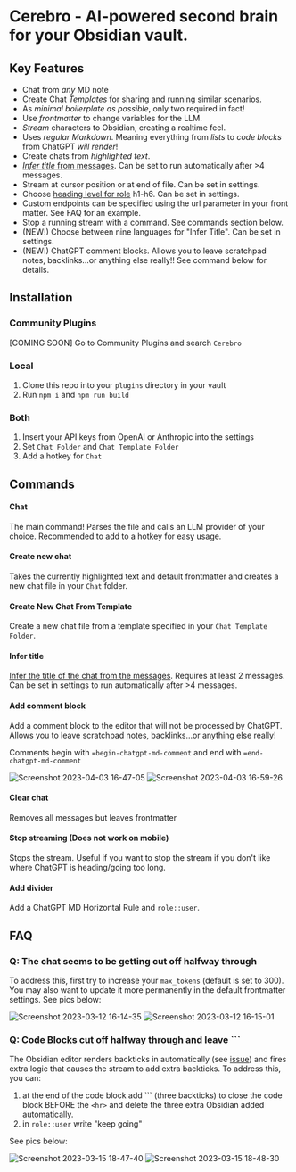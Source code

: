 # Cerebro - AI-powered second brain for your Obsidian vault.

## Key Features

-   Chat from _any_ MD note
-   Create Chat _Templates_ for sharing and running similar scenarios.
-   As _minimal boilerplate as possible_, only two required in fact!
-   Use _frontmatter_ to change variables for the LLM.
-   _Stream_ characters to Obsidian, creating a realtime feel.
-   Uses _regular Markdown_. Meaning everything from _lists_ to _code blocks_ from ChatGPT _will render_!
-   Create chats from _highlighted text_.
-   [_Infer title_ from messages](https://github.com/bramses/chatgpt-md/discussions/11). Can be set to run automatically after >4 messages.
-   Stream at cursor position or at end of file. Can be set in settings.
-   Choose [heading level for role](https://github.com/bramses/chatgpt-md/pull/22) h1-h6. Can be set in settings.
-   Custom endpoints can be specified using the url parameter in your front matter. See FAQ for an example.
-   Stop a running stream with a command. See commands section below.
-   (NEW!) Choose between nine languages for "Infer Title". Can be set in settings.
-   (NEW!) ChatGPT comment blocks. Allows you to leave scratchpad notes, backlinks...or anything else really!! See command below for details.

## Installation

### Community Plugins

[COMING SOON] Go to Community Plugins and search `Cerebro`

### Local

1. Clone this repo into your `plugins` directory in your vault
2. Run `npm i` and `npm run build`

### Both

1. Insert your API keys from OpenAI or Anthropic into the settings
2. Set `Chat Folder` and `Chat Template Folder`
3. Add a hotkey for `Chat`



## Commands

#### Chat

The main command! Parses the file and calls an LLM provider of your choice. Recommended to add to a hotkey for easy usage.

#### Create new chat

Takes the currently highlighted text and default frontmatter and creates a new chat file in your `Chat` folder. 

#### Create New Chat From Template

Create a new chat file from a template specified in your `Chat Template Folder`.

#### Infer title

[Infer the title of the chat from the messages](https://github.com/bramses/chatgpt-md/discussions/11). Requires at least 2 messages. Can be set in settings to run automatically after >4 messages.

#### Add comment block

Add a comment block to the editor that will not be processed by ChatGPT. Allows you to leave scratchpad notes, backlinks...or anything else really!

Comments begin with `=begin-chatgpt-md-comment` and end with `=end-chatgpt-md-comment`

![Screenshot 2023-04-03 16-47-05](https://user-images.githubusercontent.com/3282661/229628591-eda70076-9e03-44e3-98b5-16be73f39957.png)
![Screenshot 2023-04-03 16-59-26](https://user-images.githubusercontent.com/3282661/229628629-2fc9ec19-7cce-4754-9c09-11f2364395e5.png)

#### Clear chat

Removes all messages but leaves frontmatter

#### Stop streaming (Does not work on mobile)

Stops the stream. Useful if you want to stop the stream if you don't like where ChatGPT is heading/going too long.

#### Add divider

Add a ChatGPT MD Horizontal Rule and `role::user`.



## FAQ

### Q: The chat seems to be getting cut off halfway through

To address this, first try to increase your `max_tokens` (default is set to 300). You may also want to update it more permanently in the default frontmatter settings. See pics below:

![Screenshot 2023-03-12 16-14-35](https://user-images.githubusercontent.com/3282661/224571118-080ca393-6f94-4a20-ba98-27bc8b8b6ad2.png)
![Screenshot 2023-03-12 16-15-01](https://user-images.githubusercontent.com/3282661/224571119-cba1be45-3ab1-4b86-b056-ba596bacd918.png)

### Q: Code Blocks cut off halfway through and leave \`\`\`

The Obsidian editor renders backticks in automatically (see [issue](https://github.com/bramses/chatgpt-md/issues/15#issuecomment-1466813500)) and fires extra logic that causes the stream to add extra backticks. To address this, you can:

1. at the end of the code block add \`\`\` (three backticks) to close the code block BEFORE the `<hr>` and delete the three extra Obsidian added automatically.
2. in `role::user` write "keep going"

See pics below:

![Screenshot 2023-03-15 18-47-40](https://user-images.githubusercontent.com/3282661/225460844-54101bf2-d5ac-4725-95b5-c79bf6b6ed6a.png)
![Screenshot 2023-03-15 18-48-30](https://user-images.githubusercontent.com/3282661/225460845-6ff12c98-ea74-4ae8-bc2d-4161e89acdda.png)

